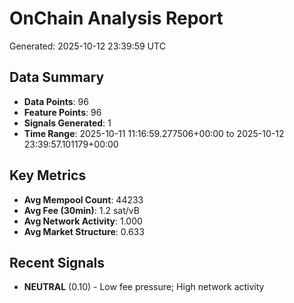 # OnChain Analysis Report
Generated: 2025-10-12 23:39:59 UTC

## Data Summary
- **Data Points**: 96
- **Feature Points**: 96
- **Signals Generated**: 1
- **Time Range**: 2025-10-11 11:16:59.277506+00:00 to 2025-10-12 23:39:57.101179+00:00

## Key Metrics
- **Avg Mempool Count**: 44233
- **Avg Fee (30min)**: 1.2 sat/vB
- **Avg Network Activity**: 1.000
- **Avg Market Structure**: 0.633

## Recent Signals
- **NEUTRAL** (0.10) - Low fee pressure; High network activity

